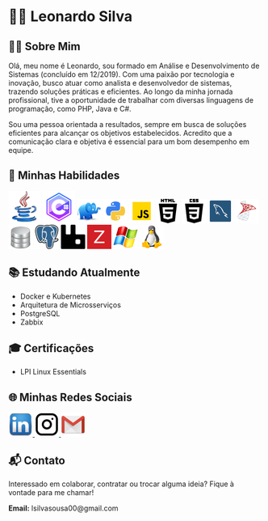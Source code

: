 <!DOCTYPE html>
<html lang="pt-BR">
<body>

  <h1>👨‍💻 Leonardo Silva</h1>

  <div class="section">
    <h2>🙋‍♂️ Sobre Mim</h2>
    <p>Olá, meu nome é Leonardo, sou formado em Análise e Desenvolvimento de Sistemas (concluído em 12/2019). Com uma paixão por tecnologia e inovação, busco atuar como analista e desenvolvedor de sistemas, trazendo soluções práticas e eficientes. Ao longo da minha jornada profissional, tive a oportunidade de trabalhar com diversas linguagens de programação, como PHP, Java e C#.

Sou uma pessoa orientada a resultados, sempre em busca de soluções eficientes para alcançar os objetivos estabelecidos. Acredito que a comunicação clara e objetiva é essencial para um bom desempenho em equipe.</p>
  </div>

  <div class="section">
    <h2>🚀 Minhas Habilidades</h2>
    <div>
      <img src="https://raw.githubusercontent.com/lsilv99/portfolio/main/icons/java.png" alt="java">
      <img src="https://raw.githubusercontent.com/lsilv99/portfolio/main/icons/csharp.png" alt="csharp">
      <img src="https://raw.githubusercontent.com/lsilv99/portfolio/main/icons/php.png" alt="php">
      <img src="https://raw.githubusercontent.com/lsilv99/portfolio/main/icons/python.png" alt="python">
      <img src="https://raw.githubusercontent.com/lsilv99/portfolio/main/icons/javascript.png" alt="javascript">
      <img src="https://raw.githubusercontent.com/lsilv99/portfolio/main/icons/html.png" alt="html">
      <img src="https://raw.githubusercontent.com/lsilv99/portfolio/main/icons/css.png" alt="css">
      <img src="https://raw.githubusercontent.com/lsilv99/portfolio/main/icons/mysql.png" alt="mysql">
      <img src="https://raw.githubusercontent.com/lsilv99/portfolio/main/icons/sqlserver.png" alt="sqlserver">
      <img src="https://raw.githubusercontent.com/lsilv99/portfolio/main/icons/oracle.png" alt="oracle">
      <img src="https://raw.githubusercontent.com/lsilv99/portfolio/main/icons/postgresql.png" alt="postgresql">
      <img src="https://raw.githubusercontent.com/lsilv99/portfolio/main/icons/rabbitmq.png" alt="rabbitmq">
      <img src="https://raw.githubusercontent.com/lsilv99/portfolio/main/icons/zabbix.png" alt="zabbix">
      <img src="https://raw.githubusercontent.com/lsilv99/portfolio/main/icons/windows.png" alt="windows">
      <img src="https://raw.githubusercontent.com/lsilv99/portfolio/main/icons/linux.png" alt="linux">
    </div>
  </div>

  <div class="section">
    <h2>📚 Estudando Atualmente</h2>
    <ul>
      <li>Docker e Kubernetes</li>
      <li>Arquitetura de Microsserviços</li>
      <li>PostgreSQL</li>
      <li>Zabbix</li>
    </ul>
  </div>
  <div class="section">
    <h2>🎓 Certificações</h2>
    <ul>
      <li>LPI Linux Essentials</li>
    </ul>
  </div>

  <div class="section">
    <h2>🌐 Minhas Redes Sociais</h2>
    <div>
      <a href="https://www.linkedin.com/in/leonardo-silva-de-sousa-9b345715a" target="_blank">
        <img src="https://raw.githubusercontent.com/lsilv99/portfolio/main/icons/linkedin.png" alt="LinkedIn">
      </a>
      <a href="https://www.instagram.com/lsilv.leo" target="_blank">
        <img src="https://raw.githubusercontent.com/lsilv99/portfolio/main/icons/instagram.png" alt="Instagram">
      </a>
      <a href="mailto:lsilvasousa00@gmail.com" target="_blank">
        <img src="https://raw.githubusercontent.com/lsilv99/portfolio/main/icons/gmail.png" alt="Email">
      </a>
    </div>
  </div>

  <div class="section">
    <h2>📬 Contato</h2>
    <p>Interessado em colaborar, contratar ou trocar alguma ideia? Fique à vontade para me chamar!</p>
    <p><strong>Email:</strong> lsilvasousa00@gmail.com</p>
  </div>

</body>
</html>
